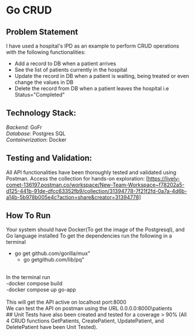 # Go CRUD 

## Problem Statement
I have used a hospital's IPD as an example to perform CRUD operations with the following functionalities:
- Add a record to DB when a patient arrives
- See the list of patients currently in the hospital
- Update the record in DB when a patient is waiting, being treated or even change the values in DB
- Delete the record from DB when a patient leaves the hospital i.e Status="Completed"

## Technology Stack:

*Backend*: GoFr<br>
*Database*: Postgres SQL<br>
*Containerization*: Docker
## Testing and Validation:

All API functionalities have been thoroughly tested and validated using Postman. Access the collection for hands-on exploration: [https://lively-comet-136197.postman.co/workspace/New-Team-Workspace~f78202a5-d125-441b-91de-dfcc63352fb9/collection/31394778-7f21f2fd-0a7a-4d6b-a14b-5b978b005e4c?action=share&creator=31394778]
<br>
## How To Run
Your system should have Docker(To get the image of the Postgresql), and Go language installed
To get the dependencies run the following in a terminal<br>
   - go get github.com/gorilla/mux"<br>
	 - go getgithub.com/lib/pq"
<br>
In the terminal run<br>
   -docker compose build<br>
   -docker compose up go-app<br>
    <br>
This will get the API active on localhost port:8000<br>
We can test the API on postman using the URL 0.0.0.0:8000\patients

<br>
## Unit Tests have also been created and tested for a coverage > 90% (All 4 CRUD functions GetPatients, CreatePatient, UpdatePatient, and DeletePatient have been Unit Tested). 

